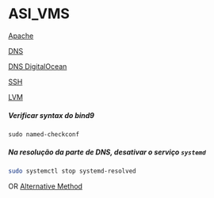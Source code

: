 # ASI_VMS
[Apache](https://ubuntu.com/server/docs/web-servers-apache)

[DNS](https://ubuntu.com/server/docs/service-domain-name-service-dns)

[DNS DigitalOcean](https://www.digitalocean.com/community/tutorials/how-to-configure-bind-as-a-private-network-dns-server-on-ubuntu-20-04)

[SSH](https://www.ssh.com/academy/ssh/copy-id#setting-up-public-key-authentication)

[LVM](https://access.redhat.com/documentation/en-us/red_hat_enterprise_linux/7/html/logical_volume_manager_administration/lvm_examples#vol_create_ex)

##### Verificar syntax do bind9
```
sudo named-checkconf
```

##### Na resolução da parte de DNS, desativar o serviço `systemd`
```sh
sudo systemctl stop systemd-resolved
```

OR [Alternative Method](https://user-images.githubusercontent.com/66122667/215534677-7e9be64f-461f-489c-957a-df47dc1b48c6.png)

